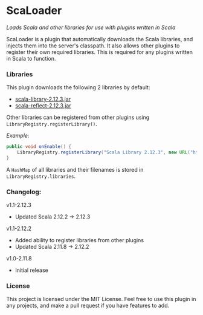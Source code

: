 # ScaLoader
*Loads Scala and other libraries for use with plugins written in Scala*

ScaLoader is a plugin that automatically downloads the Scala libraries,
and injects them into the server's classpath. It also allows other
plugins to register their own required libraries. This is required for
any plugins written in Scala to function.

### Libraries
This plugin downloads the following 2 libraries by default:

- [scala-library-2.12.3.jar](http://mvnrepository.com/artifact/org.scala-lang/scala-library/2.12.3)
- [scala-reflect-2.12.3.jar](http://mvnrepository.com/artifact/org.scala-lang/scala-reflect/2.12.3)

Other libraries can be registered from other plugins using
`LibraryRegistry.registerLibrary()`.

*Example:*

```java
public void onEnable() {
    LibraryRegistry.registerLibrary("Scala Library 2.12.3", new URL("http://central.maven.org/maven2/org/scala-lang/scala-library/2.12.3/scala-library-2.12.3.jar"), this);
}
```

A `HashMap` of all libraries and their filenames is stored in
`LibraryRegistry.libraries`.

### Changelog:
v1.1-2.12.3
- Updated Scala 2.12.2 -> 2.12.3

v1.1-2.12.2
- Added ability to register libraries from other plugins
- Updated Scala 2.11.8 -> 2.12.2

v1.0-2.11.8
- Initial release

### License
This project is licensed under the MIT License. Feel free to use this
plugin in any projects, and make a pull request if you have features to
add.